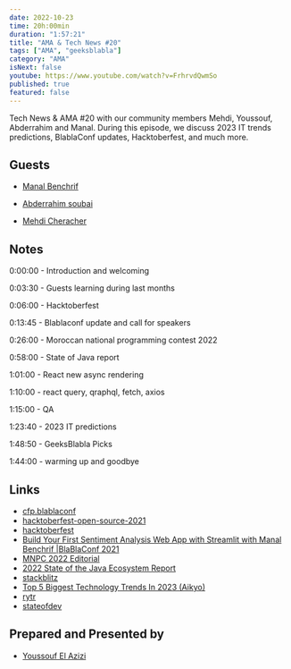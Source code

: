 ```yaml
---
date: 2022-10-23
time: 20h:00min
duration: "1:57:21"
title: "AMA & Tech News #20"
tags: ["AMA", "geeksblabla"]
category: "AMA"
isNext: false
youtube: https://www.youtube.com/watch?v=FrhrvdQwmSo
published: true
featured: false
---
```


Tech News & AMA #20 with our community members Mehdi, Youssouf, Abderrahim and Manal. During this episode, we discuss 2023 IT trends predictions, BlablaConf updates, Hacktoberfest, and much more.

## Guests

- [Manal Benchrif](https://www.linkedin.com/in/manalbenchrif/)

- [Abderrahim soubai](https://www.soubai.me/)

- [Mehdi Cheracher](https://twitter.com/Mehdi_Cheracher)

## Notes

0:00:00 - Introduction and welcoming

0:03:30 - Guests learning during last months

0:06:00 - Hacktoberfest

0:13:45 - Blablaconf update and call for speakers

0:26:00 - Moroccan national programming contest 2022

0:58:00 - State of Java report

1:01:00 - React new async rendering

1:10:00 - react query, qraphql, fetch, axios

1:15:00 - QA

1:23:40 - 2023 IT predictions

1:48:50 - GeeksBlabla Picks

1:44:00 - warming up and goodbye

## Links

- [cfp.blablaconf](https://cfp.blablaconf.com/)
- [hacktoberfest-open-source-2021](https://geeksblabla.io/.../hacktoberfest-open-source-2021)
- [hacktoberfest](https://hacktoberfest.com/?fbclid=IwAR3W6o4ImjsK40Min99_hTt6tWrNT-atkdeso9xUjQDBiNbbwLoxOGZlo-M)
- [Build Your First Sentiment Analysis Web App with Streamlit with Manal Benchrif |BlaBlaConf 2021](https://www.youtube.com/watch?v=5plMb36qvLM)
- [MNPC 2022 Editorial](https://www.youtube.com/watch?v=QQLSbj1shHs&fbclid=IwAR3MRJ6eFhTJJH8JFswcZXV5t4M4M1WjsWts6ytZ0QnM99Md5ln7U_evAko)
- [2022 State of the Java Ecosystem Report](https://newrelic.com/resources/report/2022-state-of-java-ecosystem?fbclid=IwAR02xExRGP71qS94gNiX765jJ2MBBILdmvLi6vecgOe8yLSEuek9KQRnLKk)
- [stackblitz](https://stackblitz.com/codeflow?fbclid=IwAR0egKhHTfHSOEHDSKG1jD783L3fQ3Y5NNQzb5xyeKJ_JOVN89-YdBtwWi8)
- [Top 5 Biggest Technology Trends In 2023 (Aikyo)](https://medium.com/@aikyo.io/top-5-biggest-technology-trends-in-2023-7242256b1834)
- [rytr](https://rytr.me/?fbclid=IwAR36x8L6w4OZ9XQygrDN5I7qD-Xvj9ASnIsTrDu-h8Ag7l3FUrN-p_Cb13g)
- [stateofdev](https://stateofdev.ma/)

## Prepared and Presented by

- [Youssouf El Azizi](https://elazizi.com/)
